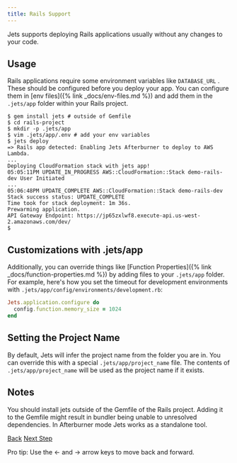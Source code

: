 ```yaml
---
title: Rails Support
---
```


Jets supports deploying Rails applications usually without any changes to your code.

## Usage

Rails applications require some environment variables like `DATABASE_URL` . These should be configured before you deploy your app. You can configure them in [env files]({% link _docs/env-files.md %}) and add them in the `.jets/app` folder within your Rails project.

    $ gem install jets # outside of Gemfile
    $ cd rails-project
    $ mkdir -p .jets/app
    $ vim .jets/app/.env # add your env variables
    $ jets deploy
    => Rails app detected: Enabling Jets Afterburner to deploy to AWS Lambda.
    ...
    Deploying CloudFormation stack with jets app!
    05:05:11PM UPDATE_IN_PROGRESS AWS::CloudFormation::Stack demo-rails-dev User Initiated
    ...
    05:06:48PM UPDATE_COMPLETE AWS::CloudFormation::Stack demo-rails-dev
    Stack success status: UPDATE_COMPLETE
    Time took for stack deployment: 1m 36s.
    Prewarming application.
    API Gateway Endpoint: https://jp65zxlwf8.execute-api.us-west-2.amazonaws.com/dev/
    $

## Customizations with .jets/app

Additionally, you can override things like [Function Properties]({% link _docs/function-properties.md %}) by adding files to your `.jets/app` folder.  For example, here's how you set the timeout for development environments with `.jets/app/config/environments/development.rb`:

```ruby
Jets.application.configure do
  config.function.memory_size = 1024
end
```

## Setting the Project Name

By default, Jets will infer the project name from the folder you are in.  You can override this with a special `.jets/app/project_name` file.  The contents of `.jets/app/project_name` will be used as the project name if it exists.

## Notes

You should install jets outside of the Gemfile of the Rails project. Adding it to the Gemfile might result in bundler being unable to unresolved dependencies. In Afterburner mode Jets works as a standalone tool.

<a id="prev" class="btn btn-basic" href="{% link _docs/upgrading.md %}">Back</a>
<a id="next" class="btn btn-primary" href="{% link _docs/rack.md %}">Next Step</a>
<p class="keyboard-tip">Pro tip: Use the <- and -> arrow keys to move back and forward.</p>

